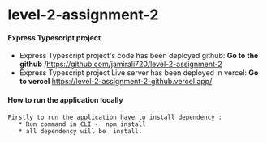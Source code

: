 # level-2-assignment-2



#### Express Typescript project

 *  Express Typescript project's code has been deployed github: **Go to the github** /https://github.com/jamirali720/level-2-assignment-2 
 *  Express Typescript project Live server has been deployed in vercel: **Go to vercel** https://level-2-assignment-2-github.vercel.app/ 


#### How to run the application locally

    Firstly to run the application have to install dependency :   
       * Run command in CLI -  npm install   
       * all dependency will be  install.

<p>  </p>



